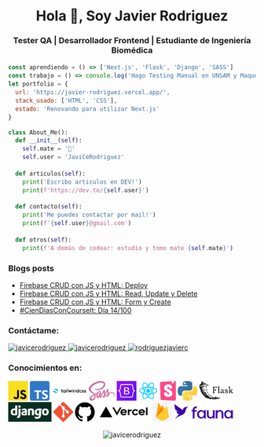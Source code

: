 <h1 align="center">Hola 👋, Soy Javier Rodriguez</h1>
<h3 align="center">Tester QA | Desarrollador Frontend | Estudiante de Ingeniería Biomédica</h3>

```js
const aprendiendo = () => ['Next.js', 'Flask', 'Django', 'SASS']
const trabajo = () => console.log('Hago Testing Manual en UNSAM y Maquetado en Delyxode')
let portfolio = {
  url: 'https://javier-rodriguez.vercel.app/',
  stack_usado: ['HTML', 'CSS'],
  estado: 'Renovando para utilizar Next.js'
}
```

```py
class About_Me():
  def __init__(self):
    self.mate = '🧉'
    self.user = 'JaviCeRodriguez'
  
  def articulos(self):
    print('Escribo articulos en DEV!')
    print(f'https://dev.to/{self.user}')
    
  def contacto(self):
    print('Me puedes contactar por mail!')
    print(f'{self.user}@gmail.com')
    
  def otros(self):
    print(f'A demás de codear: estudio y tomo mate {self.mate}')
```

### Blogs posts
<!-- BLOG-POST-LIST:START -->
- [Firebase CRUD con JS y HTML: Deploy](https://dev.to/javicerodriguez/firebase-crud-con-js-y-html-deploy-4ba6)
- [Firebase CRUD con JS y HTML: Read, Update y Delete](https://dev.to/javicerodriguez/firebase-crud-con-js-y-html-read-update-y-delete-15no)
- [Firebase CRUD con JS y HTML: Form y Create](https://dev.to/javicerodriguez/firebase-crud-con-js-y-html-form-y-create-3oe7)
- [#CienDiasConCourseIt: Día 14/100](https://dev.to/javicerodriguez/ciendiasconcourseit-dia-14-100-3ce2)
<!-- BLOG-POST-LIST:END -->

<h3>Contáctame:</h3>
<p>
  <a href="https://dev.to/javicerodriguez" target="blank">
    <img src="https://cdn.jsdelivr.net/npm/simple-icons@3.0.1/icons/dev-dot-to.svg" alt="javicerodriguez" height="30" width="40" />
  </a>
  <a href="https://twitter.com/javicerodriguez" target="blank">
    <img src="https://cdn.jsdelivr.net/npm/simple-icons@3.0.1/icons/twitter.svg" alt="javicerodriguez" height="30" width="40" />
  </a>
  <a href="https://linkedin.com/in/rodriguezjavierc" target="blank">
    <img src="https://cdn.jsdelivr.net/npm/simple-icons@3.0.1/icons/linkedin.svg" alt="rodriguezjavierc" height="30" width="40" />
  </a>
</p>

<h3>Conocimientos en:</h3>
<p>
  <img src=".\assets\logos\javascript.png" alt="JavaScript" width="40" height="40" />
  <img src=".\assets\logos\typescript.png" alt="TypeScript" width="40" height="40" />
  <img src=".\assets\logos\tailwind.png" alt="TailwindCSS" width="" height="40" />
  <img src=".\assets\logos\sass.png" alt="Sass" width="" height="40" />
  <img src=".\assets\logos\bootstrap.png" alt="Bootstrap" width="40" height="40" />
  <img src=".\assets\logos\react.png" alt="React.js" width="" height="40" />
  <img src=".\assets\logos\storybook.png" alt="Storybook" width="" height="40" />
  <img src=".\assets\logos\python.png" alt="Python" width="40" height="40" />
  <img src=".\assets\logos\flask.png" alt="Flask" width="" height="40" />
  <img src=".\assets\logos\django.png" alt="Django" width="" height="40" />
  <img src=".\assets\logos\git.png" alt="Git" width="40" height="40" />
  <img src=".\assets\logos\github.png" alt="GitHub" width="40" height="40" />
  <img src=".\assets\logos\vercel.png" alt="Vercel" width="" height="40" />
  <img src=".\assets\logos\firebase.png" alt="Firebase" width="" height="40" />
  <img src=".\assets\logos\fauna.svg" alt="FaunaDB" width="" height="40" />
</p>

<p align="center">
  <img align="center" src="https://github-readme-stats.vercel.app/api/top-langs?username=javicerodriguez&show_icons=true&locale=en&layout=compact" alt="javicerodriguez" />
</p>

